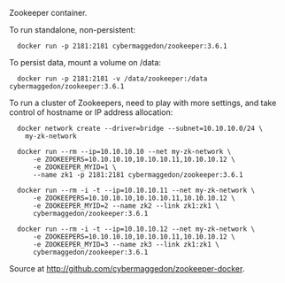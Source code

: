 
Zookeeper container.

To run standalone, non-persistent:

```
  docker run -p 2181:2181 cybermaggedon/zookeeper:3.6.1

```

To persist data, mount a volume on /data:

```
  docker run -p 2181:2181 -v /data/zookeeper:/data cybermaggedon/zookeeper:3.6.1

```

To run a cluster of Zookeepers, need to play with more settings, and take
control of hostname or IP address allocation:

```
  docker network create --driver=bridge --subnet=10.10.10.0/24 \
    my-zk-network

  docker run --rm --ip=10.10.10.10 --net my-zk-network \
      -e ZOOKEEPERS=10.10.10.10,10.10.10.11,10.10.10.12 \
      -e ZOOKEEPER_MYID=1 \
      --name zk1 -p 2181:2181 cybermaggedon/zookeeper:3.6.1
      
  docker run --rm -i -t --ip=10.10.10.11 --net my-zk-network \
      -e ZOOKEEPERS=10.10.10.10,10.10.10.11,10.10.10.12 \
      -e ZOOKEEPER_MYID=2 --name zk2 --link zk1:zk1 \
      cybermaggedon/zookeeper:3.6.1
      
  docker run --rm -i -t --ip=10.10.10.12 --net my-zk-network \
      -e ZOOKEEPERS=10.10.10.10,10.10.10.11,10.10.10.12 \
      -e ZOOKEEPER_MYID=3 --name zk3 --link zk1:zk1 \
      cybermaggedon/zookeeper:3.6.1

```

Source at <http://github.com/cybermaggedon/zookeeper-docker>.

